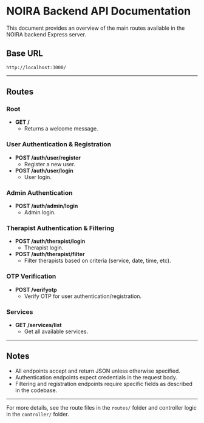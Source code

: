 # NOIRA Backend API Documentation

This document provides an overview of the main routes available in the NOIRA backend Express server.

## Base URL

```
http://localhost:3000/
```

---

## Routes

### Root
- **GET /**
  - Returns a welcome message.

### User Authentication & Registration
- **POST /auth/user/register**
  - Register a new user.
- **POST /auth/user/login**
  - User login.

### Admin Authentication
- **POST /auth/admin/login**
  - Admin login.

### Therapist Authentication & Filtering
- **POST /auth/therapist/login**
  - Therapist login.
- **POST /auth/therapist/filter**
  - Filter therapists based on criteria (service, date, time, etc).

### OTP Verification
- **POST /verifyotp**
  - Verify OTP for user authentication/registration.

### Services
- **GET /services/list**
  - Get all available services.

---

## Notes
- All endpoints accept and return JSON unless otherwise specified.
- Authentication endpoints expect credentials in the request body.
- Filtering and registration endpoints require specific fields as described in the codebase.

---

For more details, see the route files in the `routes/` folder and controller logic in the `controller/` folder.

